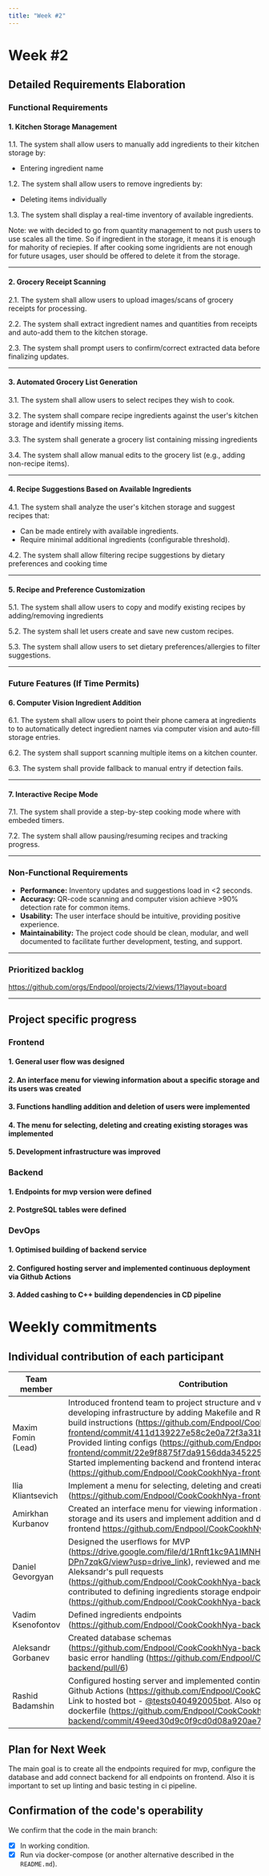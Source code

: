```yaml
---
title: "Week #2"
---
```


# **Week #2**

## Detailed Requirements Elaboration

### Functional Requirements

#### 1. Kitchen Storage Management
1.1. The system shall allow users to manually add ingredients to their kitchen storage by:
   - Entering ingredient name

1.2. The system shall allow users to remove ingredients by:
   - Deleting items individually

1.3. The system shall display a real-time inventory of available ingredients.


Note: we with decided to go from quantity management to not push users to use scales all the time. So if ingredient in the storage, it means it is enough for mahority of reciepies. If after cooking some ingridients are not enough for future usages, user should be offered to delete it from the storage.

---

#### 2. Grocery Receipt Scanning
2.1. The system shall allow users to upload images/scans of grocery receipts for processing.

2.2. The system shall extract ingredient names and quantities from receipts and auto-add them to the kitchen storage.

2.3. The system shall prompt users to confirm/correct extracted data before finalizing updates.

---

#### 3. Automated Grocery List Generation
3.1. The system shall allow users to select recipes they wish to cook.

3.2. The system shall compare recipe ingredients against the user's kitchen storage and identify missing items.

3.3. The system shall generate a grocery list containing missing ingredients

3.4. The system shall allow manual edits to the grocery list (e.g., adding non-recipe items).


---

#### 4. Recipe Suggestions Based on Available Ingredients
4.1. The system shall analyze the user's kitchen storage and suggest recipes that:
   - Can be made entirely with available ingredients.
   - Require minimal additional ingredients (configurable threshold).

4.2. The system shall allow filtering recipe suggestions by dietary preferences and cooking time

---

#### 5. Recipe and Preference Customization
5.1. The system shall allow users to copy and modify existing recipes by adding/removing ingredients

5.2. The system shall let users create and save new custom recipes.

5.3. The system shall allow users to set dietary preferences/allergies to filter suggestions.

---

### Future Features (If Time Permits)

#### 6. Computer Vision Ingredient Addition
6.1. The system shall allow users to point their phone camera at ingredients to to automatically detect ingredient names via computer vision and auto-fill storage entries.

6.2. The system shall support scanning multiple items on a kitchen counter.

6.3. The system shall provide fallback to manual entry if detection fails.

---

#### 7. Interactive Recipe Mode
7.1. The system shall provide a step-by-step cooking mode where with embeded timers.

7.2. The system shall allow pausing/resuming recipes and tracking progress.


---

### Non-Functional Requirements
- **Performance:** Inventory updates and suggestions load in <2 seconds.
- **Accuracy:** QR-code scanning and computer vision achieve >90% detection rate for common items.
- **Usability:** The user interface should be intuitive, providing positive experience.
- **Maintainability:** The project code should be clean, modular, and well documented to facilitate further development, testing, and support.

---

### Prioritized backlog

https://github.com/orgs/Endpool/projects/2/views/1?layout=board

---

## Project specific progress

### Frontend

#### 1. General user flow was designed
#### 2. An interface menu for viewing information about a specific storage and its users was created
#### 3. Functions handling addition and deletion of users were implemented
#### 4. The menu for selecting, deleting and creating existing storages was implemented
#### 5. Development infrastructure was improved

### Backend

#### 1. Endpoints for mvp version were defined
#### 2. PostgreSQL tables were defined

### DevOps

#### 1. Optimised building of backend service
#### 2. Configured hosting server and implemented continuous deployment via Github Actions
#### 3. Added cashing to C++ building dependencies in CD pipeline

# Weekly commitments

## Individual contribution of each participant
| Team member                             | Contribution |
|-----------------------------------------|------------------|
|Maxim Fomin (Lead)|Introduced frontend team to project structure and workflow. Improved developing infrastructure by adding Makefile and README.md with build instructions (https://github.com/Endpool/CookCookhNya-frontend/commit/411d139227e58c2e0a72f3a31baee9266a601e88). Provided linting configs (https://github.com/Endpool/CookCookhNya-frontend/commit/22e9f8875f7da9156dda345225e208509f6f6b5d). Started implementing backend and frontend interaction?(https://github.com/Endpool/CookCookhNya-frontend/pull/5) |
|Ilia Kliantsevich| Implement a menu for selecting, deleting and creating existing storages (https://github.com/Endpool/CookCookhNya-frontend/pull/2)|
|Amirkhan Kurbanov|Created an interface menu for viewing information about a specific storage and its users and implement addition and deletion of users on frontend https://github.com/Endpool/CookCookhNya-frontend/pull/3|
|Daniel Gevorgyan| Designed the userflows for MVP (https://drive.google.com/file/d/1Rnft1kc9A1IMNHlD7eLzL-7-DPn7zqkG/view?usp=drive_link), reviewed and merged Vadim's and Aleksandr's pull requests (https://github.com/Endpool/CookCookhNya-backend/pull/7), and contributed to defining ingredients storage endpoints (https://github.com/Endpool/CookCookhNya-backend/pull/9)|
|Vadim Ksenofontov|Defined ingredients endpoints (https://github.com/Endpool/CookCookhNya-backend/pull/6)|
|Aleksandr Gorbanev|Created database schemas (https://github.com/Endpool/CookCookhNya-backend/pull/5), added basic error handling (https://github.com/Endpool/CookCookhNya-backend/pull/6)|
|Rashid Badamshin| Configured hosting server and implemented continuous deployment via Github Actions (https://github.com/Endpool/CookCookhNya/actions). Link to hosted bot - [@tests040492005bot](https://t.me/tests040492005bot). Also optimised scala dockerfile (https://github.com/Endpool/CookCookhNya-backend/commit/49eed30d9c0f9cd0d08a920ae7bf79689e22117b)|

## Plan for Next Week

The main goal is to create all the endpoints required for mvp, configure the database and add connect backend for all endpoints on frontend. Also it is important to set up linting and basic testing in ci pipeline.



## Confirmation of the code's operability

We confirm that the code in the main branch:
- [x] In working condition.
- [x] Run via docker-compose (or another alternative described in the `README.md`).
